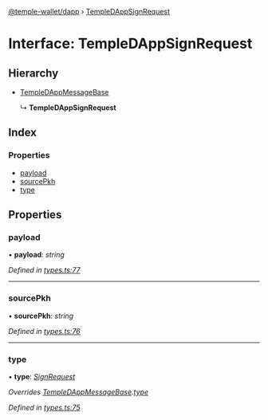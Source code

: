 [@temple-wallet/dapp](../README.md) › [TempleDAppSignRequest](templedappsignrequest.md)

# Interface: TempleDAppSignRequest

## Hierarchy

* [TempleDAppMessageBase](templedappmessagebase.md)

  ↳ **TempleDAppSignRequest**

## Index

### Properties

* [payload](templedappsignrequest.md#payload)
* [sourcePkh](templedappsignrequest.md#sourcepkh)
* [type](templedappsignrequest.md#type)

## Properties

###  payload

• **payload**: *string*

*Defined in [types.ts:77](https://github.com/madfish-solutions/templewallet-dapp/blob/da1b569/src/types.ts#L77)*

___

###  sourcePkh

• **sourcePkh**: *string*

*Defined in [types.ts:76](https://github.com/madfish-solutions/templewallet-dapp/blob/da1b569/src/types.ts#L76)*

___

###  type

• **type**: *[SignRequest](../enums/templedappmessagetype.md#signrequest)*

*Overrides [TempleDAppMessageBase](templedappmessagebase.md).[type](templedappmessagebase.md#type)*

*Defined in [types.ts:75](https://github.com/madfish-solutions/templewallet-dapp/blob/da1b569/src/types.ts#L75)*
